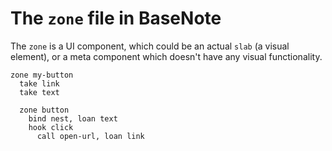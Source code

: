 # The `zone` file in BaseNote

The `zone` is a UI component, which could be an actual `slab` (a visual
element), or a meta component which doesn't have any visual
functionality.

```
zone my-button
  take link
  take text

  zone button
    bind nest, loan text
    hook click
      call open-url, loan link
```

